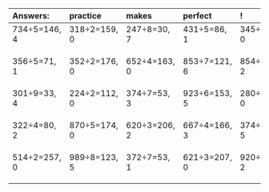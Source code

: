 | Answers: | practice | makes | perfect | ! |
| :--- | :--- | :--- | :--- | :--- |
| 734÷5=146, 4 | 318÷2=159, 0 | 247÷8=30, 7 | 431÷5=86, 1 | 345÷5=69, 0 | 
|   |   |   |   |   | 
|   |   |   |   |   | 
|   |   |   |   |   | 
| 356÷5=71, 1 | 352÷2=176, 0 | 652÷4=163, 0 | 853÷7=121, 6 | 854÷4=213, 2 | 
|   |   |   |   |   | 
|   |   |   |   |   | 
|   |   |   |   |   | 
| 301÷9=33, 4 | 224÷2=112, 0 | 374÷7=53, 3 | 923÷6=153, 5 | 280÷8=35, 0 | 
|   |   |   |   |   | 
|   |   |   |   |   | 
|   |   |   |   |   | 
| 322÷4=80, 2 | 870÷5=174, 0 | 620÷3=206, 2 | 667÷4=166, 3 | 374÷9=41, 5 | 
|   |   |   |   |   | 
|   |   |   |   |   | 
|   |   |   |   |   | 
| 514÷2=257, 0 | 989÷8=123, 5 | 372÷7=53, 1 | 621÷3=207, 0 | 920÷3=306, 2 | 
|   |   |   |   |   | 
|   |   |   |   |   | 
|   |   |   |   |   | 
